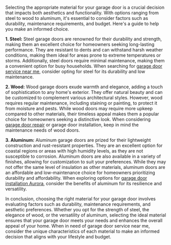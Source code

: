 <div class="flex-1 overflow-hidden">
<div class="react-scroll-to-bottom--css-byfxh-79elbk h-full">
<div class="react-scroll-to-bottom--css-byfxh-1n7m0yu">
<div class="flex flex-col text-sm pb-9">
<div class="w-full text-token-text-primary" data-testid="conversation-turn-19">
<div class="px-4 py-2 justify-center text-base md:gap-6 m-auto">
<div class="flex flex-1 text-base mx-auto gap-3 md:px-5 lg:px-1 xl:px-5 md:max-w-3xl lg:max-w-[40rem] xl:max-w-[48rem] group final-completion">
<div class="relative flex w-full flex-col agent-turn">
<div class="flex-col gap-1 md:gap-3">
<div class="flex flex-grow flex-col max-w-full">
<div class="min-h-[20px] text-message flex flex-col items-start gap-3 whitespace-pre-wrap break-words [.text-message+&amp;]:mt-5 overflow-x-auto" data-message-author-role="assistant" data-message-id="de25d639-5b2c-4f02-8702-f4027c9e1343">
<div class="markdown prose w-full break-words dark:prose-invert light">
<p>Selecting the appropriate material for your garage door is a crucial decision that impacts both aesthetics and functionality. With options ranging from steel to wood to aluminum, it's essential to consider factors such as durability, maintenance requirements, and budget. Here's a guide to help you make an informed choice.</p>
<p><strong>1. Steel:</strong> Steel garage doors are renowned for their durability and strength, making them an excellent choice for homeowners seeking long-lasting performance. They are resistant to dents and can withstand harsh weather conditions, making them ideal for areas prone to extreme temperatures or storms. Additionally, steel doors require minimal maintenance, making them a convenient option for busy households. When searching for <a href="https://popsgaragedoorservice.com/">garage door service near me</a>, consider opting for steel for its durability and low maintenance.</p>
<p><strong>2. Wood:</strong> Wood garage doors exude warmth and elegance, adding a touch of sophistication to any home's exterior. They offer natural beauty and can be customized to complement various architectural styles. However, wood requires regular maintenance, including staining or painting, to protect it from moisture and pests. While wood doors may require more upkeep compared to other materials, their timeless appeal makes them a popular choice for homeowners seeking a distinctive look. When considering <a href="https://popsgaragedoorservice.com/services/garage-door-repair/">garage door repair</a>&nbsp;or garage door installation, keep in mind the maintenance needs of wood doors.</p>
<p><strong>3. Aluminum:</strong> Aluminum garage doors are prized for their lightweight construction and rust-resistant properties. They are an excellent option for coastal regions or areas with high humidity levels, as they are not susceptible to corrosion. Aluminum doors are also available in a variety of finishes, allowing for customization to suit your preferences. While they may not offer the same level of insulation as other materials, aluminum doors are an affordable and low-maintenance choice for homeowners prioritizing durability and affordability. When exploring options for <a href="https://popsgaragedoorservice.com/services/garage-door-installation/">garage door installation Aurora</a>, consider the benefits of aluminum for its resilience and versatility.</p>
<p>In conclusion, choosing the right material for your garage door involves evaluating factors such as durability, maintenance requirements, and aesthetic preferences. Whether you opt for the strength of steel, the elegance of wood, or the versatility of aluminum, selecting the ideal material ensures that your garage door meets your needs and enhances the overall appeal of your home. When in need of garage door service near me, consider the unique characteristics of each material to make an informed decision that aligns with your lifestyle and budget.</p>
</div>
</div>
</div>
<div class="mt-1 flex justify-start gap-3 empty:hidden">&nbsp;</div>
<div class="pr-2 lg:pr-0">&nbsp;</div>
</div>
<div class="absolute">&nbsp;</div>
</div>
</div>
</div>
</div>
</div>
</div>
</div>
</div>
<div class="w-full pt-2 md:pt-0 dark:border-white/20 md:border-transparent md:dark:border-transparent md:w-[calc(100%-.5rem)]"><form class="stretch mx-2 flex flex-row gap-3 last:mb-2 md:mx-4 md:last:mb-6 lg:mx-auto lg:max-w-2xl xl:max-w-3xl">
<div class="relative flex h-full flex-1 flex-col">
<div class="absolute bottom-full left-0 right-0">&nbsp;</div>
<div class="flex w-full items-center">&nbsp;</div>
</div>
</form></div>
